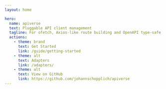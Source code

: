 ```yaml
---
layout: home

hero:
  name: apiverse
  text: Pluggable API client management
  tagline: For ofetch, Axios-like route building and OpenAPI type-safe API calls
  actions:
    - theme: brand
      text: Get Started
      link: /guide/getting-started
    - theme: alt
      text: Adapters
      link: /adapters/
    - theme: alt
      text: View on GitHub
      link: https://github.com/johannschopplich/apiverse
---
```

